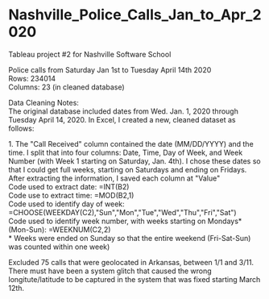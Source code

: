 # Nashville_Police_Calls_Jan_to_Apr_2020
Tableau project #2 for Nashville Software School

<p>Police calls from Saturday Jan 1st to Tuesday April 14th 2020<br>
Rows:  234014<br>
Columns: 23 (in cleaned database)<br>
</p>
<p>Data Cleaning Notes:<br>
The original database included dates from Wed. Jan. 1, 2020 through Tuesday April 14, 2020. In Excel, I created a new, cleaned dataset as follows:<br></p>
<p>1. The "Call Received" column contained the date (MM/DD/YYYY) and the time. I split that into four columns:  Date, Time, Day of Week, and Week Number (with Week 1 starting on Saturday, Jan. 4th). I chose these dates so that I could get full weeks, starting on Saturdays and ending on Fridays.  After extracting the information, I saved each column at "Value"<br>
     Code used to extract date:  =INT(B2)<br>
     Code use to extract time: =MOD(B2,1)<br>
     Code used to identify day of week:  =CHOOSE(WEEKDAY(C2),"Sun","Mon","Tue","Wed","Thu","Fri","Sat")<br>
     Code used to identify week number, with weeks starting on Mondays* (Mon-Sun):  =WEEKNUM(C2,2)<br>
     * Weeks were ended on Sunday so that the entire weekend (Fri-Sat-Sun) was counted within one week)<br></p>
 <p>Excluded 75 calls that were geolocated in Arkansas, between 1/1 and 3/11. There must have been a system glitch that caused the wrong longitute/latitude to be captured in the system that was fixed starting March 12th. 
     


